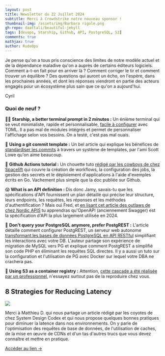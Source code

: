 ```yaml
---
layout: post
title: Newsletter du 22 Juillet 2024
subtitle: Merci à Crowdstrike notre nouveau sponsor !		
thumbnail-img: /assets/img/Barbara rigole.png
gh-repo: daattali/beautiful-jekyll
tags: [devops, Starship, Github, API, PostgreSQL, S3]
comments: true
mathjax: true
author: RudeOps
---
```


Je pense qu'on a tous pris conscience des limites de notre modèle actuel et de la dépendance maladive qu'on a auprès de certains éditeurs logiciels. Comment a-t-on fait pour en arriver là ? Comment corriger le tir et comment trouver un équilibre ? Des questions qui auront un écho, on l'espère, dans les prochaines années, et dont les réponses viendront en partie des acteurs engagés pour un écosystème plus sain que ce qu'on a aujourd'hui.  
  
Cyril

### Quoi de neuf ?

🏃‍♂️  **Starship, a better terminal prompt in 2 minutes :** Un énième terminal qui se veut minimaliste, rapide et personnalisable,  [facile à configurer](https://itnext.io/starship-a-better-terminal-prompt-in-2-minutes-48586aecc1a6)  avec TOML. Il a pas mal de modules intégrés et permet de personnaliser l'affichage selon vos besoins. On a testé, c'est pas mal ouais.

💝 **Using a git commit template :** Un bel article qui explique les bénéfices de  [standardiser les commits](https://blog.scottlowe.org/2024/07/15/using-a-git-commit-template/)  à travers un système de templates, par l'ami Scott Lowe qu'on aime beaucoup.

🥇  **Github Actions tutorial :** Un chouette tuto  [rédigé par les cowboys de chez Spacelift](https://spacelift.io/blog/github-actions-tutorial)  qui couvre la création de workflows, la configuration des jobs, la gestion des secrets et le déploiement d'applications à l'aide d'exemples écrits en Go. Vachement plus simple que la doc publiée sur Github.

😱 **What is an API definition :** Dis donc Jamy, savais-tu que les spécifications d'API fournissent un plan détaillé qui précise leur structure, leurs endpoints, les requêtes, les réponses et les méthodes d'authentification ? Mais oui Fred, et  [en lisant cet article des outlaws de chez Nordic APIS](https://nordicapis.com/what-is-an-api-definition/)  tu apprendras qu'OpenAPI (anciennement Swagger) est la spécification d'API la plus largement utilisée en 2024.

🏹 **Don't query your PostgreSQL anymore, prefer PostgREST :** L'article détaille comment configurer PostgREST, un serveur web autonome  [transformant les bases de données PostgreSQL en API RESTful](https://www.avonture.be/blog/docker-postgrest/) simplifiant les interactions avec votre DB. L'auteur partage son expérience de migration de MySQL vers PG et explique comment PostgREST a simplifié son code PHP en éliminant les requêtes SQL directes. Il y a aussi un tuto sur la configuration et l'utilisation de PG avec Docker sur lequel votre DBA ne crachera pas.  

🚀  **Using S3 as a container registry :** Attention,  [cette cascade a été réalisée par un professionnel](https://ochagavia.nl/blog/using-s3-as-a-container-registry/), n'essayez surtout pas de la reproduire chez vous.

## 8 Strategies for Reducing Latency

![](https://storage.mlcdn.com/account_image/325165/zpSj2EIqMq7ATnfxVwRWGTDQxOEFS3WLCuo1vTtW.png)

Merci à Matthieu D. qui nous partage un article rédigé par les coyotes de chez System Design Codex et qui nous propose quelques bonnes pratiques pour diminuer la latence dans nos environnements. On y parle de l'optimisation des requêtes de base de données, de l'utilisation de caches, de la mise en œuvre de CDNs et d'un tas d'autres trucs que vous devez connaître et mettre en pratique.  

[Accéder au lien ->](https://newsletter.systemdesigncodex.com/p/8-strategies-for-reducing-latency)